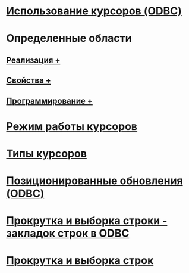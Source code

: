 # [Использование курсоров (ODBC)](using-cursors-odbc.md)

# Определенные области
## [Реализация +](../../relational-databases/native-client-odbc-cursors/implementation/how-cursors-are-implemented.md)
## [Свойства +](../../relational-databases/native-client-odbc-cursors/properties/cursor-properties.md)
## [Программирование +](../../relational-databases/native-client-odbc-cursors/programming/cursor-programming-details-odbc.md)

# [Режим работы курсоров](cursor-behaviors.md)
# [Типы курсоров](cursor-types.md)
# [Позиционированные обновления (ODBC)](positioned-updates-odbc.md)
# [Прокрутка и выборка строки - закладок строк в ODBC](scrolling-and-fetching-rows-bookmarking-rows-in-odbc.md)
# [Прокрутка и выборка строк](scrolling-and-fetching-rows.md)
